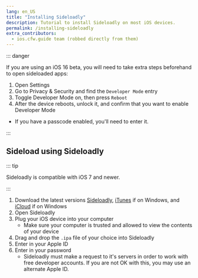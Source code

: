 ```yaml
---
lang: en_US
title: "Installing Sideloadly"
description: Tutorial to install Sideloadly on most iOS devices.
permalink: /installing-sideloadly
extra_contributors:
  - ios.cfw.guide team (robbed directly from them)
---
```


::: danger

If you are using an iOS 16 beta, you will need to take extra steps beforehand to open sideloaded apps:

1. Open Settings
1. Go to Privacy & Security and find the `Developer Mode` entry
1. Toggle Developer Mode on, then press `Reboot`
1. After the device reboots, unlock it, and confirm that you want to enable Developer Mode
  - If you have a passcode enabled, you'll need to enter it.

:::

## Sideload using Sideloadly

::: tip

Sideloadly is compatible with iOS 7 and newer.

:::
1. Download the latest versions [Sideloadly](https://sideloadly.io/#download), [iTunes](https://www.apple.com/itunes/download/win32) if on Windows, and [iCloud](https://secure-appldnld.apple.com/windows/061-91601-20200323-974a39d0-41fc-4761-b571-318b7d9205ed/iCloudSetup.exe) if on Windows
1. Open Sideloadly
1. Plug your iOS device into your computer
    - Make sure your computer is trusted and allowed to view the contents of your device
1. Drag and drop the `.ipa` file of your choice into Sideloadly
1. Enter in your Apple ID
1. Enter in your password
    - Sideloadly must make a request to it's servers in order to work with free developer accounts. If you are not OK with this, you may use an alternate Apple ID.
